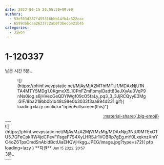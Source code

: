 ```yaml
---
date: 2022-06-15 20:55:20+09:00
authors:
  - 53e503d287f455316bbb14fb4c322eac
  - 6599dbbcaa26237c2ab0f3becb421b45
categories:
  - Jiwon
---
```


# 1-120337

<div class="post-container" markdown="1">
<div class="content-container md-sidebar__scrollwrap" markdown="1">

남은 시간 5분...
<figure markdown="1">
![](https://phinf.wevpstatic.net/MjAyMjA2MThfMTU1/MDAxNjU1NTA4MTY5MDg1.0KgmxX5_1CPnFZmFpmylDadt83eJXyAu0VqP9nNs0iog.s6jHVecGeQDYlWgf09cO5faLy_pq3_3_3JjRCQyyE3Mg.GIF/8ba219bb0b1b48c98e0b3033f3aa994d231.gif){ loading=lazy onclick="openFullscreen(this)"}
</figure>


</div>
</div>

<div style="text-align: right;" markdown="1">
<a href="https://weverse.io/fromis9/fanpost/1-120337" style="text-align: right;">:material-share:{.big-emoji}</a>
</div>
---

<div class="comments-container md-sidebar__scrollwrap" markdown="1">
<div class="comment" markdown="1">
<div class='id-container' markdown="1">
![](https://phinf.wevpstatic.net/MjAyMzA2MjVfMzMg/MDAxNjg3NjU0MTExOTU5.7GFeCpkRW4jdCPevFi1sgeF7S4XyLHRSJr1VOBRp7gEg.mY0LxqknzXmYC4oZ6TpxCmdSnAbldBctUiaEHQVjHkgg.JPEG/image.jpg?type=s72){ pfp loading=lazy }
**<span class="artist">지원</span>** <small>Jun 15 2022, 20:57</small><br>
</div>
<div class='comment-body' markdown="1">
3분..
</div>
</div>
</div>
---
